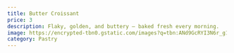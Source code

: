 ```yaml
---
title: Butter Croissant
price: 3
description: Flaky, golden, and buttery — baked fresh every morning.
image: https://encrypted-tbn0.gstatic.com/images?q=tbn:ANd9GcRYI3N6r_g1nTipikfC07RjRSiA4D_Ypkm_zw&s
category: Pastry
---
```

